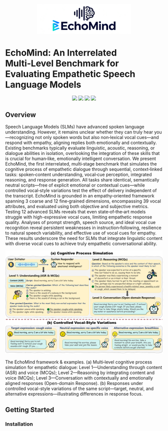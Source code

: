 <p align="center">
  <img src="figure/Logo.png" width="300"/>
</p>

# EchoMind: An Interrelated Multi‑Level Benchmark for Evaluating Empathetic Speech Language Models

<div align="center">
<a href="https://hlt-cuhksz.github.io/EchoMind/" target="_blank"><img src=https://img.shields.io/badge/Website-online-green.svg></a>
<a href="https://arxiv.org/abs/" target="_blank"><img src=https://img.shields.io/badge/arXiv-b5212f.svg?logo=arxiv></a>
<a href="https://huggingface.co/datasets/hlt-cuhksz/EchoMind" target="_blank"><img src=https://img.shields.io/badge/%F0%9F%A4%97%20HuggingFace%20Datasets-27b3b4.svg></a>
<a href="https://hlt-cuhksz.github.io/EchoMind/" target="_blank"><img src=https://img.shields.io/badge/%F0%9F%8F%86%20Leaderboard%20-27b333.svg></a>
</div>


## Overview
Speech Language Models (SLMs) have advanced spoken language understanding. However, it remains unclear whether they can truly hear you—recognizing not only spoken words but also non‑lexical vocal cues—and respond with empathy, aligning replies both emotionally and contextually. Existing benchmarks typically evaluate linguistic, acoustic, reasoning, or dialogue abilities in isolation, overlooking the integration of these skills that is crucial for human‑like, emotionally intelligent conversation. We present EchoMind, the first interrelated, multi‑stage benchmark that simulates the cognitive process of empathetic dialogue through sequential, context‑linked tasks: spoken‑content understanding, vocal‑cue perception, integrated reasoning, and response generation. All tasks share identical, semantically neutral scripts—free of explicit emotional or contextual cues—while controlled vocal‑style variations test the effect of delivery independent of the transcript. EchoMind is grounded in an empathy‑oriented framework spanning 3 coarse and 12 fine‑grained dimensions, encompassing 39 vocal attributes, and evaluated using both objective and subjective metrics. Testing 12 advanced SLMs reveals that even state‑of‑the‑art models struggle with high-expressive vocal cues, limiting empathetic response quality. Analyses of prompt strength, speech source, and ideal vocal cue recognition reveal persistent weaknesses in instruction‑following, resilience to natural speech variability, and effective use of vocal cues for empathy. These results underscore the need for SLMs that integrate linguistic content with diverse vocal cues to achieve truly empathetic conversational ability.



<p align="center">
  <img src="figure/EchoMind.png"/>
</p>
 <figcaption>The EchoMind framework & examples. (a) Multi‑level cognitive process simulation for empathetic dialogue: Level 1—Understanding through content (ASR) and voice (MCQs); Level 2—Reasoning by integrating content and voice (MCQs); Level 3—Conversation with contextually and emotionally aligned responses (Open-domain Response). (b) Responses under controlled vocal-style variations of the same script—target, neutral, and alternative expressions—illustrating differences in response focus.</figcaption>


## Getting Started
### Installation
